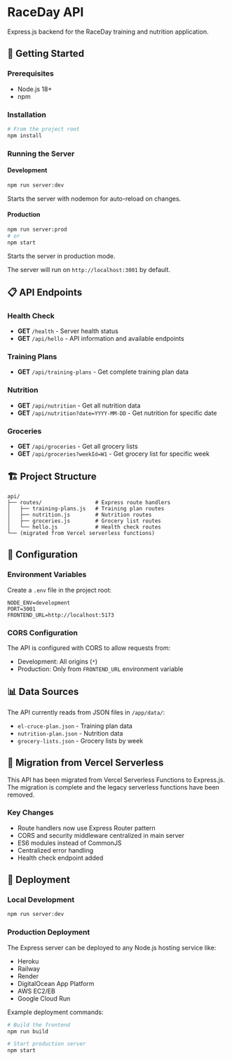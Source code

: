 # RaceDay API

Express.js backend for the RaceDay training and nutrition application.

## 🚀 Getting Started

### Prerequisites

- Node.js 18+
- npm

### Installation

```bash
# From the project root
npm install
```

### Running the Server

#### Development

```bash
npm run server:dev
```

Starts the server with nodemon for auto-reload on changes.

#### Production

```bash
npm run server:prod
# or
npm start
```

Starts the server in production mode.

The server will run on `http://localhost:3001` by default.

## 📋 API Endpoints

### Health Check

- **GET** `/health` - Server health status
- **GET** `/api/hello` - API information and available endpoints

### Training Plans

- **GET** `/api/training-plans` - Get complete training plan data

### Nutrition

- **GET** `/api/nutrition` - Get all nutrition data
- **GET** `/api/nutrition?date=YYYY-MM-DD` - Get nutrition for specific date

### Groceries

- **GET** `/api/groceries` - Get all grocery lists
- **GET** `/api/groceries?weekId=W1` - Get grocery list for specific week

## 🏗️ Project Structure

```
api/
├── routes/                 # Express route handlers
│   ├── training-plans.js   # Training plan routes
│   ├── nutrition.js        # Nutrition routes
│   ├── groceries.js        # Grocery list routes
│   └── hello.js            # Health check routes
└── (migrated from Vercel serverless functions)
```

## 🔧 Configuration

### Environment Variables

Create a `.env` file in the project root:

```env
NODE_ENV=development
PORT=3001
FRONTEND_URL=http://localhost:5173
```

### CORS Configuration

The API is configured with CORS to allow requests from:

- Development: All origins (`*`)
- Production: Only from `FRONTEND_URL` environment variable

## 📊 Data Sources

The API currently reads from JSON files in `/app/data/`:

- `el-cruce-plan.json` - Training plan data
- `nutrition-plan.json` - Nutrition data
- `grocery-lists.json` - Grocery lists by week

## 🔄 Migration from Vercel Serverless

This API has been migrated from Vercel Serverless Functions to Express.js. The migration is complete and the legacy serverless functions have been removed.

### Key Changes

- Route handlers now use Express Router pattern
- CORS and security middleware centralized in main server
- ES6 modules instead of CommonJS
- Centralized error handling
- Health check endpoint added

## 🚀 Deployment

### Local Development

```bash
npm run server:dev
```

### Production Deployment

The Express server can be deployed to any Node.js hosting service like:

- Heroku
- Railway
- Render
- DigitalOcean App Platform
- AWS EC2/EB
- Google Cloud Run

Example deployment commands:

```bash
# Build the frontend
npm run build

# Start production server
npm start
```
